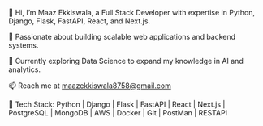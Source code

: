 👋 Hi, I’m Maaz Ekkiswala, a Full Stack Developer with expertise in Python, Django, Flask, FastAPI, React, and Next.js.

👀 Passionate about building scalable web applications and backend systems.

🌱 Currently exploring Data Science to expand my knowledge in AI and analytics.

📫 Reach me at maazekkiswala8758@gmail.com

💼 Tech Stack: Python | Django | Flask | FastAPI | React | Next.js | PostgreSQL | MongoDB | AWS | Docker | Git | PostMan | RESTAPI

<!---
MaazEkkiswala/MaazEkkiswala is a ✨ special ✨ repository because its `README.md` (this file) appears on your GitHub profile.
You can click the Preview link to take a look at your changes.
--->
